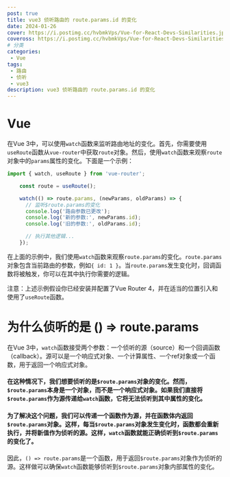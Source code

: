```yaml
---
post: true
title: vue3 侦听路由的 route.params.id 的变化 
date: 2024-01-26
cover: https://i.postimg.cc/hvbmkVps/Vue-for-React-Devs-Similarities.jpg
coveross: https://i.postimg.cc/hvbmkVps/Vue-for-React-Devs-Similarities.jpg
# 分类
categories:
 - Vue
tags:
 - 路由
 - 侦听
 - vue3
description: vue3 侦听路由的 route.params.id 的变化 
---
```

# Vue

在Vue 3中，可以使用`watch`函数来监听路由地址的变化。首先，你需要使用`useRoute`函数从`vue-router`中获取`route`对象。然后，使用`watch`函数来观察`route`对象中的`params`属性的变化。下面是一个示例：

```javascript
import { watch, useRoute } from 'vue-router';

    const route = useRoute();

    watch(() => route.params, (newParams, oldParams) => {
      // 监听$route.params的变化
      console.log('路由参数已更改');
      console.log('新的参数:', newParams.id);
      console.log('旧的参数:', oldParams.id);

      // 执行其他逻辑...
    });
```


在上面的示例中，我们使用`watch`函数来观察`route.params`的变化。`route.params`对象包含当前路由的参数，例如`{ id: 1 }`。当`route.params`发生变化时，回调函数将被触发，你可以在其中执行你需要的逻辑。

注意：上述示例假设你已经安装并配置了Vue Router 4，并在适当的位置引入和使用了`useRoute`函数。

# 为什么侦听的是 () => route.params
在Vue 3中，`watch`函数接受两个参数：一个侦听的源（source）和一个回调函数（callback）。源可以是一个响应式对象、一个计算属性、一个ref对象或一个函数，用于返回一个响应式对象。



#### 在这种情况下，我们想要侦听的是`$route.params`对象的变化。然而，`$route.params`本身是一个对象，而不是一个响应式对象。如果我们直接将`$route.params`作为源传递给`watch`函数，它将无法侦听到其中属性的变化。


#### 为了解决这个问题，我们可以传递一个函数作为源，并在函数体内返回`$route.params`对象。这样，每当`$route.params`对象发生变化时，函数都会重新执行，并将新值作为侦听的源。这样，`watch`函数就能正确侦听到`$route.params`的变化了。

因此，`() => route.params`是一个函数，用于返回`$route.params`对象作为侦听的源。这样做可以确保`watch`函数能够侦听到`$route.params`对象内部属性的变化。

